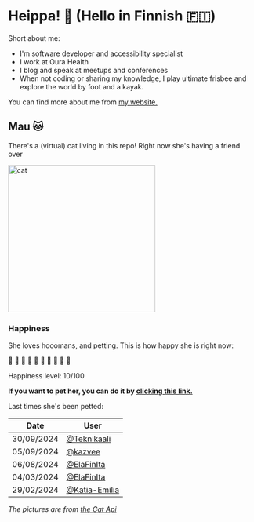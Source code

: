 # Heippa! :wave: (Hello in Finnish :finland:)

Short about me:
- I'm software developer and accessibility specialist
- I work at Oura Health
- I blog and speak at meetups and conferences
- When not coding or sharing my knowledge, I play ultimate frisbee and explore the world by foot and a kayak.

You can find more about me from [my website.](https://eevis.codes)

<!-- Cat Widget Start -->
## Mau :cat:

There's a (virtual) cat living in this repo! Right now she's having a friend over

<img src=https://cdn2.thecatapi.com/images/cc9.jpg alt="cat" width=300 />
  
### Happiness
  She loves hooomans, and petting. This is how happy she is right now: 
  
  :sparkling_heart: :black_heart: :black_heart: :black_heart: :black_heart: :black_heart: :black_heart: :black_heart: :black_heart: :black_heart: 
  
  Happiness level: 10/100
   
  **If you want to pet her, you can do it by [clicking this link.](https://github.com/eevajonnapanula/eevajonnapanula/issues/new?title=pet-cat&body=Just+submit+the+issue+-+that%27s+all+you+have+to+do+%3Acat%3A)**
  
  Last times she's been petted: 

Date | User
------- | ---------
 30/09/2024 | [@Teknikaali](https://github.com/Teknikaali)
05/09/2024 | [@kazvee](https://github.com/kazvee)
06/08/2024 | [@ElaFinIta](https://github.com/ElaFinIta)
04/03/2024 | [@ElaFinIta](https://github.com/ElaFinIta)
29/02/2024 | [@Katia-Emilia](https://github.com/Katia-Emilia)
  

*The pictures are from [the Cat Api](https://thecatapi.com/)*
<!-- Cat Widget End -->
